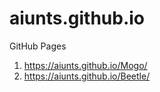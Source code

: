 # aiunts.github.io
GitHub Pages

1) https://aiunts.github.io/Mogo/
2) https://aiunts.github.io/Beetle/
